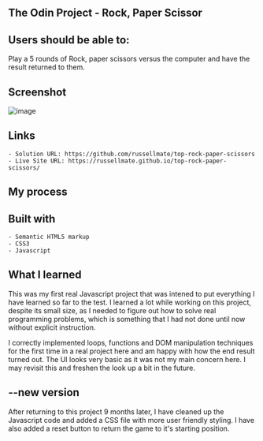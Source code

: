 ## The Odin Project - Rock, Paper Scissor

## Users should be able to:

   Play a 5 rounds of Rock, paper scissors versus the computer and have the result returned to them. 

## Screenshot
![image](https://user-images.githubusercontent.com/87971535/212531582-faa55f6c-5b79-4b4d-a40a-947c79e59eea.png)


## Links

    - Solution URL: https://github.com/russellmate/top-rock-paper-scissors
    - Live Site URL: https://russellmate.github.io/top-rock-paper-scissors/

## My process
## Built with

    - Semantic HTML5 markup
    - CSS3
    - Javascript
    
## What I learned
This was my first real Javascript project that was intened to put everything I have learned so far to the test. I learned a lot while working on this project, despite its small size, as I needed to figure out how to solve real programming problems, which is something that I had not done until now without explicit instruction. 

I correctly implemented loops, functions and DOM manipulation techniques for the first time in a real project here and am happy with how the end result turned out. The UI looks very basic as it was not my main concern here. I may revisit this and freshen the look up a bit in the future. 

## --new version

After returning to this project 9 months later, I have cleaned up the Javascript code and added a CSS file with more user friendly styling. I have also added a reset button to return the game to it's starting position.
